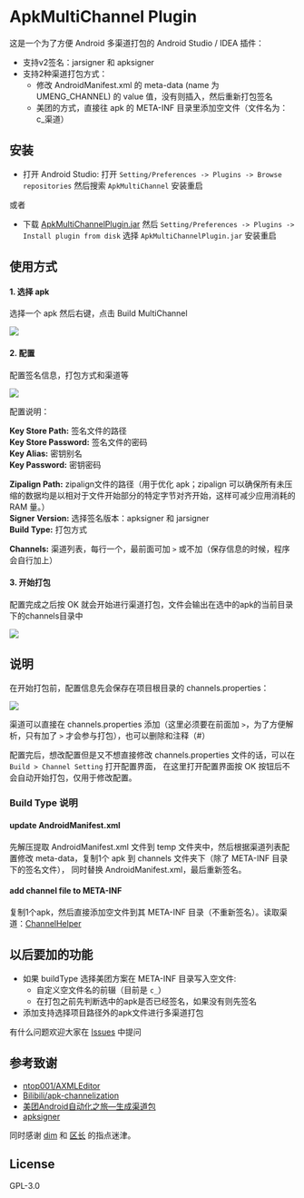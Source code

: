 # ApkMultiChannel Plugin

这是一个为了方便 Android 多渠道打包的 Android Studio / IDEA 插件：
- 支持v2签名：jarsigner 和 apksigner
- 支持2种渠道打包方式：
    - 修改 AndroidManifest.xml 的 meta-data (name 为 UMENG_CHANNEL) 的 value 值，没有则插入，然后重新打包签名
    - 美团的方式，直接往 apk 的 META-INF 目录里添加空文件（文件名为：c_渠道）

## 安装

- 打开 Android Studio: 打开 ```Setting/Preferences -> Plugins -> Browse repositories```
然后搜索 ```ApkMultiChannel``` 安装重启

或者

- 下载 [ApkMultiChannelPlugin.jar](https://plugins.jetbrains.com/idea/plugin/9369)
然后 ```Setting/Preferences -> Plugins -> Install plugin from disk``` 选择 ```ApkMultiChannelPlugin.jar``` 安装重启


## 使用方式

#### 1. 选择 apk

选择一个 apk 然后右键，点击 Build MultiChannel

<img src="https://raw.githubusercontent.com/nukc/ApkMultiChannelPlugin/master/art/choose-apk.png">

#### 2. 配置

配置签名信息，打包方式和渠道等

<img src="https://raw.githubusercontent.com/nukc/ApkMultiChannelPlugin/master/art/setting.png">

配置说明：

**Key Store Path:** 签名文件的路径 <br/>
**Key Store Password:** 签名文件的密码 <br/>
**Key Alias:** 密钥别名 <br/>
**Key Password:** 密钥密码 <br/>

**Zipalign Path:** zipalign文件的路径（用于优化 apk；zipalign 可以确保所有未压缩的数据均是以相对于文件开始部分的特定字节对齐开始，这样可减少应用消耗的 RAM 量。）<br/>
**Signer Version:** 选择签名版本：apksigner 和 jarsigner <br/>
**Build Type:** 打包方式 <br/>

**Channels:** 渠道列表，每行一个，最前面可加 ```>``` 或不加（保存信息的时候，程序会自行加上）

#### 3. 开始打包

配置完成之后按 OK 就会开始进行渠道打包，文件会输出在选中的apk的当前目录下的channels目录中

<img src="https://raw.githubusercontent.com/nukc/ApkMultiChannelPlugin/master/art/output.png">


## 说明

在开始打包前，配置信息先会保存在项目根目录的 channels.properties：

<img src="https://raw.githubusercontent.com/nukc/ApkMultiChannelPlugin/master/art/properties.png">

渠道可以直接在 channels.properties 添加（这里必须要在前面加 ```>```，为了方便解析，只有加了 ```>``` 才会参与打包），也可以删除和注释（#）

配置完后，想改配置但是又不想直接修改 channels.properties 文件的话，可以在 ```Build > Channel Setting``` 打开配置界面，
在这里打开配置界面按 OK 按钮后不会自动开始打包，仅用于修改配置。

### Build Type 说明

#### update AndroidManifest.xml
先解压提取 AndroidManifest.xml 文件到 temp 文件夹中，然后根据渠道列表配置修改 meta-data，复制1个 apk 到 channels 文件夹下（除了 META-INF 目录下的签名文件），
同时替换 AndroidManifest.xml，最后重新签名。

#### add channel file to META-INF
复制1个apk，然后直接添加空文件到其 META-INF 目录（不重新签名）。读取渠道：[ChannelHelper](https://gist.github.com/nukc/f777b54232be56f04171bcef56a627e1)

## 以后要加的功能

- 如果 buildType 选择美团方案在 META-INF 目录写入空文件:
    - 自定义空文件名的前辍（目前是 ```c_```）
    - 在打包之前先判断选中的apk是否已经签名，如果没有则先签名
- 添加支持选择项目路径外的apk文件进行多渠道打包

有什么问题欢迎大家在 [Issues](https://github.com/nukc/ApkMultiChannelPlugin/issues) 中提问

## 参考致谢

- [ntop001/AXMLEditor](https://github.com/ntop001/AXMLEditor)
- [Bilibili/apk-channelization](https://github.com/Bilibili/apk-channelization)
- [美团Android自动化之旅—生成渠道包](http://tech.meituan.com/mt-apk-packaging.html)
- [apksigner](https://developer.android.com/studio/command-line/apksigner.html)

同时感谢 [dim](https://github.com/zzz40500) 和 [区长](https://github.com/lizhangqu) 的指点迷津。

## License

GPL-3.0